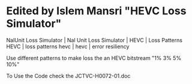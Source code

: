 # Edited by Islem Mansri "HEVC Loss Simulator"
NalUnit Loss Simulator | Nal Unit Loss Simulator | HEVC | Loss Patterns HEVC | loss patterns hevc | hevc | error resiliency

Use different patterns to make loss the an HEVC bitstream "1% 3% 5% 10%"

To Use the Code check the JCTVC-H0072-01.doc
